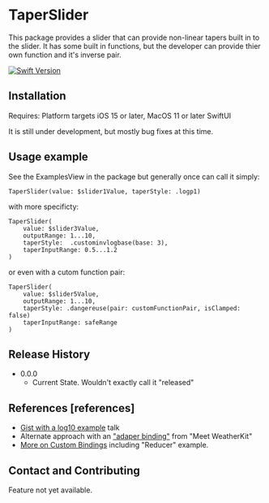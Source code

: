 # TaperSlider

This package provides a slider that can provide non-linear tapers built in to the slider. It has some built in functions, but the developer can provide thier own function and it's inverse pair.

[![Swift Version][swift-image]][swift-url]

## Installation

Requires:
    Platform targets iOS 15 or later, MacOS 11 or later
    SwiftUI

It is still under development, but mostly bug fixes at this time. 

## Usage example

See the ExamplesView in the package but generally once can call it simply:

```
TaperSlider(value: $slider1Value, taperStyle: .logp1)
```

with more specificty:

```
TaperSlider(
    value: $slider3Value,
    outputRange: 1...10,
    taperStyle:  .custominvlogbase(base: 3),
    taperInputRange: 0.5...1.2
)
```

or even with a cutom function pair:
```
TaperSlider(
    value: $slider5Value,
    outputRange: 1...10,
    taperStyle: .dangereuse(pair: customFunctionPair, isClamped: false)
    taperInputRange: safeRange
)
```



## Release History

* 0.0.0
    * Current State. Wouldn't exactly call it "released"


## References [references]


* [Gist with a log10 example](https://gist.github.com/prachigauriar/c508799bad359c3aa271ccc0865de231) talk
* Alternate approach with an ["adaper binding"](https://stackoverflow.com/questions/59311887/swiftui-can-i-use-binding-get-set-custom-binding-with-binding-property-wrapper) from "Meet WeatherKit"
* [More on Custom Bindings](https://swiftwithmajid.com/2020/04/08/binding-in-swiftui/) including "Reducer" example.


## Contact and Contributing

Feature not yet available.

[swift-image]:https://img.shields.io/badge/swift-5.7-orange.svg
[swift-url]: https://swift.org/
